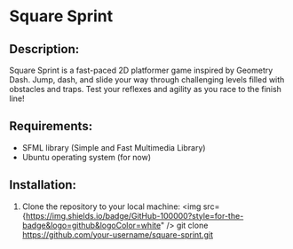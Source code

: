 # Square Sprint

## Description:
Square Sprint is a fast-paced 2D platformer game inspired by Geometry Dash. Jump, dash, and slide your way through challenging levels filled with obstacles and traps. Test your reflexes and agility as you race to the finish line!

## Requirements:
- SFML library (Simple and Fast Multimedia Library)
- Ubuntu operating system (for now)

## Installation:
1. Clone the repository to your local machine:
    <img src={https://img.shields.io/badge/GitHub-100000?style=for-the-badge&logo=github&logoColor=white" /> git clone https://github.com/your-username/square-sprint.git
